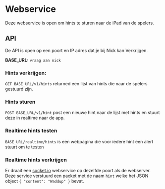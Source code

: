# Webservice

Deze webservice is open om hints te sturen naar de iPad van de spelers.

## API

De API is open op een poort en IP adres dat je bij Nick kan Verkrijgen.

**BASE_URL:** `vraag aan nick`

### Hints verkrijgen:

`GET BASE_URL/v1/hints` returned een lijst van hints die naar de spelers gestuurd zijn.

### Hints sturen

`POST BASE_URL/v1/hint` post een nieuwe hint naar de lijst met hints en stuurt deze in realtime naar de app.

### Realtime hints testen

`BASE_URL/realtime/hints` is een webpagina die voor iedere hint een alert stuurt om te testen

### Realtime hints verkrijgen

Er draait een [socket.io](https://socket.io/) webservice op dezelfde poort als de webserver. Deze service verstuurd een packet met de naam `hint` welke het JSON object `{ "content": "Waddup" }` bevat.
